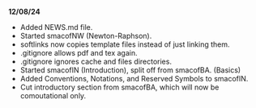 **12/08/24**

* Added NEWS.md file.<br>
* Started smacofNW (Newton-Raphson).<br>
* softlinks now copies template files instead of just linking them.<br>
* .gitignore allows pdf and tex again.<br>
* .gitignore ignores cache and files directories.<br>
* Started smacofIN (Introduction), split off from smacofBA. (Basics)<br>
* Added Conventions, Notations, and Reserved Symbols to smacofIN.<br>
* Cut introductory section from smacofBA, which will now be comoutational only.


